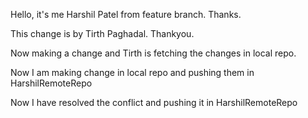 Hello, it's me Harshil Patel from feature branch. Thanks.

This change is by Tirth Paghadal. Thankyou.

Now making a change and Tirth is fetching the changes in local repo.

Now I am making change in local repo and pushing them in HarshilRemoteRepo

Now I have resolved the conflict and pushing it in HarshilRemoteRepo